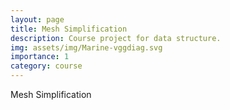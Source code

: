 ```yaml
---
layout: page
title: Mesh Simplification
description: Course project for data structure.
img: assets/img/Marine-vggdiag.svg
importance: 1
category: course
---
```


Mesh Simplification
